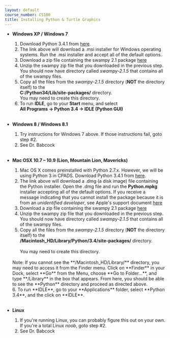 ```yaml
---
layout: default
course_number: CS100
title: Installing Python & Turtle Graphics
---
```


- **Windows XP / Windows 7**
  1. Download Python 3.4.1 from [here](https://www.python.org/ftp/python/3.4.1/python-3.4.1.msi).<br>  
  2. The link above will download a .msi installer for Windows operating systems.  Run the .msi installer and accept all of the default options.<br>  
  3. Download a zip file containing the swampy 2.1 package [here](http://www.greenteapress.com/thinkpython/swampy/swampy-2.1.5.python3.zip)<br>  
  4. Unzip the swampy zip file that you downloaded in the previous step.  You should now have directory called _swampy-2.1.5_ that contains all of the swampy files.<br>  
  5. Copy all the files from the _swampy-2.1.5_ directory (**NOT** the directory itself) to the <br>
  **C:/Python34/Lib/site-packages/** directory.<br>
  You may need to create this directory.<br>  
  6. To run **IDLE**, go to your **Start** menu, and select <br>
  **All Programs &rarr; Python 3.4 &rarr; IDLE (Python GUI)**<br><br>


- **Windows 8 / Windows 8.1**
  1. Try instructions for Windows 7 above.  If those instructions fail, goto step #2.<br>  
  2. See Dr. Babcock <br><br>

- **Mac OSX 10.7 – 10.9 (Lion, Mountain Lion, Mavericks)**
  1. Mac OS X comes preinstalled with Python 2.7.x.  However, we will be using Python 3 in CPADS.  Download Python 3.4.1 from [here](https://www.python.org/ftp/python/3.4.1/python-3.4.1-macosx10.6.dmg).<br>  
  2. The link above will download a .dmg (a disk image) file containing the Python installer.  Open the .dmg file and run the **Python.mpkg** installer accepting all of the default options.  If you receive a message indicating that you cannot install the package because it is from an _unidentified developer_, see Apple's support document [here](http://support.apple.com/kb/HT5290?viewlocale=en_US&locale=en_US)<br>  
  3. Download a zip file containing the swampy 2.1 package [here](http://www.greenteapress.com/thinkpython/swampy/swampy-2.1.5.python3.zip)<br>  
  4. Unzip the swampy zip file that you downloaded in the previous step.  You should now have directory called _swampy-2.1.5_ that contains all of the swampy files.<br>  
  5. Copy all the files from the _swampy-2.1.5_ directory (**NOT** the directory itself) to the <br>
  **/Macintosh_HD/Library/Python/3.4/site-packages/** directory.<br>  
  You may need to create this directory.<br>
  <br>
  Note: If you cannot see the **/Macintosh_HD/Library/** directory, you may need to access it from the Finder menu.  Click on **Finder** in your Dock, select **Go** from the Menu, choose **Go to Folder...**, and type **/Library** in the box that appears.  From here, you should be able to see the **Python** directory and proceed as directed above.<br>  
  6. To run **IDLE**, go to your **Applications** folder, select **Python 3.4**, and the click on **IDLE**.<br><br>

- **Linux**
  1. If you're running Linux, you can probably figure this out on your own.  If you're a total Linux _noob_, goto step #2.<br>  
  2. See Dr. Babcock




<!-- vim:set wrap: ­-->
<!-- vim:set linebreak: -->
<!-- vim:set nolist: -->
